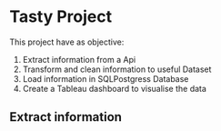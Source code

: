 # Tasty Project 

This project have as objective: 
1. Extract information from a Api  
2. Transform and clean information to useful Dataset      
3. Load information in SQLPostgress Database   
4. Create a Tableau dashboard to visualise the data

## Extract information
